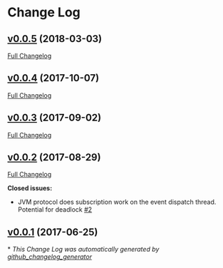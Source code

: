 # Change Log

## [v0.0.5](https://github.com/muoncore/stack-reactive-streams/tree/v0.0.5) (2018-03-03)
[Full Changelog](https://github.com/muoncore/stack-reactive-streams/compare/v0.0.4...v0.0.5)

## [v0.0.4](https://github.com/muoncore/stack-reactive-streams/tree/v0.0.4) (2017-10-07)
[Full Changelog](https://github.com/muoncore/stack-reactive-streams/compare/v0.0.3...v0.0.4)

## [v0.0.3](https://github.com/muoncore/stack-reactive-streams/tree/v0.0.3) (2017-09-02)
[Full Changelog](https://github.com/muoncore/stack-reactive-streams/compare/v0.0.2...v0.0.3)

## [v0.0.2](https://github.com/muoncore/stack-reactive-streams/tree/v0.0.2) (2017-08-29)
[Full Changelog](https://github.com/muoncore/stack-reactive-streams/compare/v0.0.1...v0.0.2)

**Closed issues:**

- JVM protocol does subscription work on the event dispatch thread. Potential for deadlock [\#2](https://github.com/muoncore/stack-reactive-streams/issues/2)

## [v0.0.1](https://github.com/muoncore/stack-reactive-streams/tree/v0.0.1) (2017-06-25)


\* *This Change Log was automatically generated by [github_changelog_generator](https://github.com/skywinder/Github-Changelog-Generator)*
